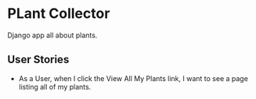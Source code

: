 # PLant Collector
Django app all about plants.

## User Stories
- As a User, when I click the View All My Plants link, I want to see a page listing all of my plants.